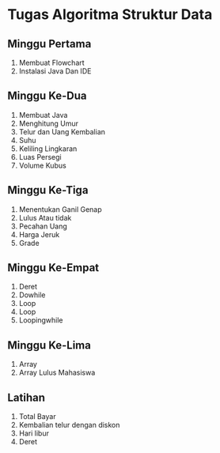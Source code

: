 # Tugas Algoritma Struktur Data

## Minggu Pertama 
1. Membuat Flowchart
2. Instalasi Java Dan IDE

## Minggu Ke-Dua
1. Membuat Java
2. Menghitung Umur
3. Telur dan Uang Kembalian
5. Suhu
6. Keliling Lingkaran
7. Luas Persegi
8. Volume Kubus

## Minggu Ke-Tiga
1. Menentukan Ganil Genap
2. Lulus Atau tidak
3. Pecahan Uang
4. Harga Jeruk
5. Grade

## Minggu Ke-Empat
1. Deret
2. Dowhile
3. Loop
4. Loop
5. Loopingwhile

## Minggu Ke-Lima
1. Array
2. Array Lulus Mahasiswa

## Latihan
1. Total Bayar
2. Kembalian telur dengan diskon
3. Hari libur
4. Deret
